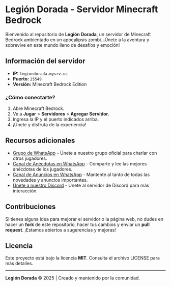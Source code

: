 # Legión Dorada - Servidor Minecraft Bedrock

Bienvenido al repositorio de **Legión Dorada**, un servidor de Minecraft Bedrock ambientado en un apocalipsis zombi. ¡Únete a la aventura y sobrevive en este mundo lleno de desafíos y emoción!

## Información del servidor

- **IP:** `legiondorada.mysrv.us`
- **Puerto:** `25549`
- **Versión:** Minecraft Bedrock Edition

### ¿Cómo conectarte?

1. Abre Minecraft Bedrock.
2. Ve a **Jugar** > **Servidores** > **Agregar Servidor**.
3. Ingresa la IP y el puerto indicados arriba.
4. ¡Únete y disfruta de la experiencia!

## Recursos adicionales

- [Grupo de WhatsApp](https://chat.whatsapp.com/CVtLta5qw1dGwC4KhbQNCR) - Únete a nuestro grupo oficial para charlar con otros jugadores.
- [Canal de Anécdotas en WhatsApp](https://whatsapp.com/channel/0029Valb0KIKAwEkpXMXuI1b) - Comparte y lee las mejores anécdotas de los jugadores.
- [Canal de Anuncios en WhatsApp](https://whatsapp.com/channel/0029Vay9rZN0gcfIcUEM3n2s) - Mantente al tanto de todas las novedades y anuncios importantes.
- [Únete a nuestro Discord](https://discord.gg/tu-enlace-de-discord) - Únete al servidor de Discord para más interacción.

## Contribuciones

Si tienes alguna idea para mejorar el servidor o la página web, no dudes en hacer un **fork** de este repositorio, hacer tus cambios y enviar un **pull request**. ¡Estamos abiertos a sugerencias y mejoras!

## Licencia

Este proyecto está bajo la licencia **MIT**. Consulta el archivo LICENSE para más detalles.

---

**Legión Dorada** © 2025 | Creado y mantenido por la comunidad.
